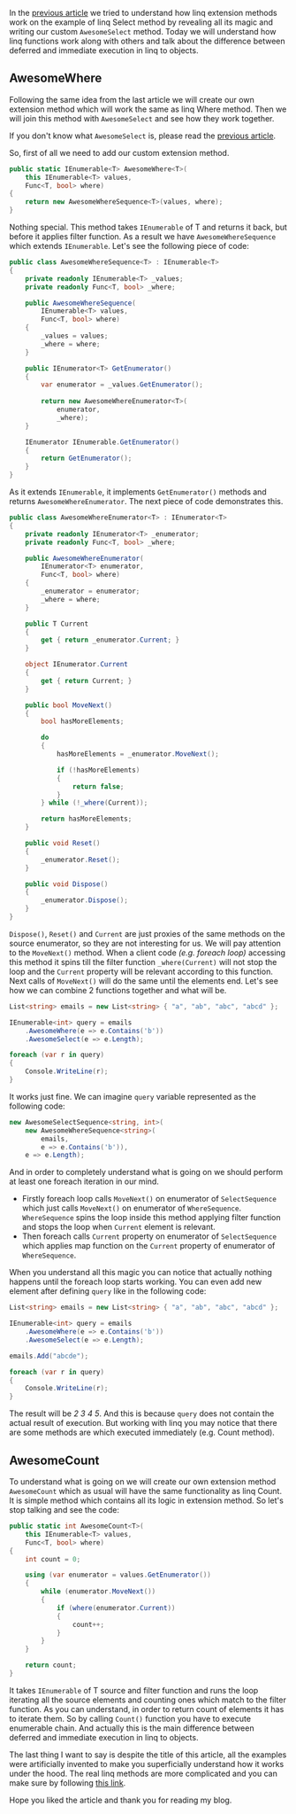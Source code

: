 In the [previous article](https://timetocode.wordpress.com/2016/04/19/linq-to-objects-deep-inside-part-1/) we tried to understand how linq extension methods work on the example of linq Select method by revealing all its magic and writing our custom `AwesomeSelect` method. Today we will understand how linq functions work along with others and talk about the difference between deferred and immediate execution in linq to objects.

<!--more-->

## AwesomeWhere
Following the same idea from the last article we will create our own extension method which will work the same as linq Where method. Then we will join this method with `AwesomeSelect` and see how they work together. 

If you don't know what `AwesomeSelect` is, please read the [previous article](https://timetocode.wordpress.com/2016/04/19/linq-to-objects-deep-inside-part-1/).

So, first of all we need to add our custom extension method.

```csharp
public static IEnumerable<T> AwesomeWhere<T>(
    this IEnumerable<T> values, 
    Func<T, bool> where)
{
    return new AwesomeWhereSequence<T>(values, where);
}
```

Nothing special. This method takes `IEnumerable` of T and returns it back, but before it applies filter function. As a result we have `AwesomeWhereSequence` which extends `IEnumerable`. Let's see the following piece of code:

```csharp
public class AwesomeWhereSequence<T> : IEnumerable<T>
{
	private readonly IEnumerable<T> _values;
	private readonly Func<T, bool> _where;

	public AwesomeWhereSequence(
        IEnumerable<T> values, 
        Func<T, bool> where)
	{
		_values = values;
		_where = where;
	}

	public IEnumerator<T> GetEnumerator()
	{
		var enumerator = _values.GetEnumerator();
        
		return new AwesomeWhereEnumerator<T>(
            enumerator, 
            _where);
	}

	IEnumerator IEnumerable.GetEnumerator()
	{
		return GetEnumerator();
	}
}
```

As it extends `IEnumerable`, it implements `GetEnumerator()` methods and returns `AwesomeWhereEnumerator`. The next piece of code demonstrates this.

```csharp
public class AwesomeWhereEnumerator<T> : IEnumerator<T>
{
	private readonly IEnumerator<T> _enumerator;
	private readonly Func<T, bool> _where;

	public AwesomeWhereEnumerator(
        IEnumerator<T> enumerator, 
        Func<T, bool> where)
	{
		_enumerator = enumerator;
		_where = where;
	}

	public T Current
	{
		get { return _enumerator.Current; }
	}

	object IEnumerator.Current
	{
		get { return Current; }
	}

	public bool MoveNext()
	{
		bool hasMoreElements;

		do
		{
			hasMoreElements = _enumerator.MoveNext();

			if (!hasMoreElements)
			{
				return false;
			}
		} while (!_where(Current));

		return hasMoreElements;
	}

	public void Reset()
	{
		_enumerator.Reset();
	}

	public void Dispose()
	{
		_enumerator.Dispose();
	}
}
```

`Dispose()`, `Reset()` and `Current` are just proxies of the same methods on the source enumerator, so they are not interesting for us. We will pay attention to the `MoveNext()` method. When a client code *(e.g. foreach loop)* accessing this method it spins till the filter function `_where(Current)` will not stop the loop and the `Current` property will be relevant according to this function. Next calls of `MoveNext()` will do the same until the elements end. Let's see how we can combine 2 functions together and what will be. 

```csharp
List<string> emails = new List<string> { "a", "ab", "abc", "abcd" };

IEnumerable<int> query = emails
    .AwesomeWhere(e => e.Contains('b'))
    .AwesomeSelect(e => e.Length);

foreach (var r in query)
{
    Console.WriteLine(r);
}
```

It works just fine. We can imagine `query` variable represented as the following code:

```csharp
new AwesomeSelectSequence<string, int>(
	new AwesomeWhereSequence<string>(
		emails, 
		e => e.Contains('b')), 
	e => e.Length);
```

And in order to completely understand what is going on we should perform at least one foreach iteration in our mind.


* Firstly foreach loop calls `MoveNext()` on enumerator of `SelectSequence` which just calls `MoveNext()` on enumerator of `WhereSequence`. `WhereSequence` spins the loop inside this method applying filter function and stops the loop when `Current` element is relevant. 
* Then foreach calls `Current` property on enumerator of `SelectSequence` which applies map function on the `Current` property of enumerator of `WhereSequence`.

When you understand all this magic you can notice that actually nothing happens until the foreach loop starts working. You can even add new element after defining `query` like in the following code:

```csharp
List<string> emails = new List<string> { "a", "ab", "abc", "abcd" };

IEnumerable<int> query = emails
    .AwesomeWhere(e => e.Contains('b'))
    .AwesomeSelect(e => e.Length);

emails.Add("abcde");

foreach (var r in query)
{
    Console.WriteLine(r);
}
```

The result will be *2 3 4 5*. And this is because `query` does not contain the actual result of execution. But working with linq you may notice that there are some methods are which executed immediately (e.g. Count method).

## AwesomeCount
To understand what is going on we will create our own extension method `AwesomeCount` which as usual will have the same functionality as linq Count. It is simple method which contains all its logic in extension method. So let's stop talking and see the code:

```csharp
public static int AwesomeCount<T>(
	this IEnumerable<T> values, 
	Func<T, bool> where)
{
	int count = 0;

	using (var enumerator = values.GetEnumerator())
	{
		while (enumerator.MoveNext())
		{
			if (where(enumerator.Current))
			{
				count++;
			}
		}
	}

	return count;
}
```

It takes `IEnumerable` of T source and filter function and runs the loop iterating all the source elements and counting ones which match to the filter function. As you can understand, in order to return count of elements it has to iterate them. So by calling `Count()` function you have to execute enumerable chain. And actually this is the main difference between deferred and immediate execution in linq to objects.  

The last thing I want to say is despite the title of this article, all the examples were artificially invented to make you superficially understand how it works under the hood. The real linq methods are more complicated and you can make sure by following [this link](http://referencesource.microsoft.com/#System.Core/System/Linq/Enumerable.cs).

Hope you liked the article and thank you for reading my blog. 